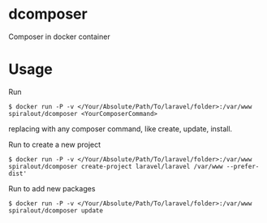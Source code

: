 # dcomposer
Composer in docker container

# Usage

Run
```
$ docker run -P -v </Your/Absolute/Path/To/laravel/folder>:/var/www spiralout/dcomposer <YourComposerCommand>
```
replacing <YourComposerCommand> with any composer command, like create, update, install.


Run to create a new project
```
$ docker run -P -v </Your/Absolute/Path/To/laravel/folder>:/var/www spiralout/dcomposer create-project laravel/laravel /var/www --prefer-dist' 
```
Run to add new packages
```
$ docker run -P -v </Your/Absolute/Path/To/laravel/folder>:/var/www spiralout/dcomposer update
```
